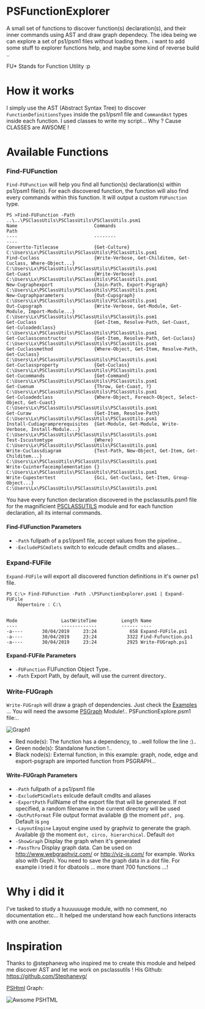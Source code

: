 # PSFunctionExplorer
A small set of functions to discover function(s) declaration(s), and their inner commands using AST and draw graph dependecy.
The idea being we can explore a set of ps1/psm1 files without loading them.. i want to add some stuff to explorer functions help, and maybe some kind of reverse build ..

FU* Stands for Function Utility :p

# How it works
I simply use the AST (Abstract Syntax Tree) to discover ```FunctionDefinitionsTypes``` inside the ps1/psm1 file and ```CommandAst``` types inside each function.
I used classes to write my script... Why ? Cause CLASSES are AWSOME !

# Available Functions
### Find-FUFunction
```Find-FUFunction``` will help you find all function(s) declaration(s) within ps1/psm1 file(s). For each discovered function, the function will also find every commands within this function. It will output a custom ```FUFunction``` type.

```
PS >Find-FUFunction -Path ..\..\PSClassUtils\PSClassUtils\PSClassUtils.psm1
Name                            Commands                                                     Path
----                            --------                                                     ----
Convertto-Titlecase             {Get-Culture}                                                C:\Users\Lx\PSClassUtils\PSClassUtils\PSClassUtils.psm1
Find-Cuclass                    {Write-Verbose, Get-Childitem, Get-Cuclass, Where-Object...} C:\Users\Lx\PSClassUtils\PSClassUtils\PSClassUtils.psm1
Get-Cuast                       {Write-Verbose}                                              C:\Users\Lx\PSClassUtils\PSClassUtils\PSClassUtils.psm1
New-Cugraphexport               {Join-Path, Export-Psgraph}                                  C:\Users\Lx\PSClassUtils\PSClassUtils\PSClassUtils.psm1
New-Cugraphparameters           {Out-Cupsgraph}                                              C:\Users\Lx\PSClassUtils\PSClassUtils\PSClassUtils.psm1
Out-Cupsgraph                   {Write-Verbose, Get-Module, Get-Module, Import-Module...}    C:\Users\Lx\PSClassUtils\PSClassUtils\PSClassUtils.psm1
Get-Cuclass                     {Get-Item, Resolve-Path, Get-Cuast, Get-Culoadedclass}       C:\Users\Lx\PSClassUtils\PSClassUtils\PSClassUtils.psm1
Get-Cuclassconstructor          {Get-Item, Resolve-Path, Get-Cuclass}                        C:\Users\Lx\PSClassUtils\PSClassUtils\PSClassUtils.psm1
Get-Cuclassmethod               {Where-Object, Get-Item, Resolve-Path, Get-Cuclass}          C:\Users\Lx\PSClassUtils\PSClassUtils\PSClassUtils.psm1
Get-Cuclassproperty             {Get-Cuclass}                                                C:\Users\Lx\PSClassUtils\PSClassUtils\PSClassUtils.psm1
Get-Cucommands                  {Get-Command}                                                C:\Users\Lx\PSClassUtils\PSClassUtils\PSClassUtils.psm1
Get-Cuenum                      {Throw, Get-Cuast, ?}                                        C:\Users\Lx\PSClassUtils\PSClassUtils\PSClassUtils.psm1
Get-Culoadedclass               {Where-Object, Foreach-Object, Select-Object, Get-Cuast}     C:\Users\Lx\PSClassUtils\PSClassUtils\PSClassUtils.psm1
Get-Curaw                       {Get-Item, Resolve-Path}                                     C:\Users\Lx\PSClassUtils\PSClassUtils\PSClassUtils.psm1
Install-Cudiagramprerequisites  {Get-Module, Get-Module, Write-Verbose, Install-Module...}   C:\Users\Lx\PSClassUtils\PSClassUtils\PSClassUtils.psm1
Test-Iscustomtype               {Where}                                                      C:\Users\Lx\PSClassUtils\PSClassUtils\PSClassUtils.psm1
Write-Cuclassdiagram            {Test-Path, New-Object, Get-Item, Get-Childitem...}          C:\Users\Lx\PSClassUtils\PSClassUtils\PSClassUtils.psm1
Write-Cuinterfaceimplementation {}                                                           C:\Users\Lx\PSClassUtils\PSClassUtils\PSClassUtils.psm1
Write-Cupestertest              {Gci, Get-Cuclass, Get-Item, Group-Object...}                C:\Users\Lx\PSClassUtils\PSClassUtils\PSClassUtils.psm1

```
You have every function declaration discovered in the psclassutils.psm1 file for the magnificient [PSCLASSUTILS](https://github.com/stephanevg/Psclassutils) module and for each function declaration, all its internal commands.

#### Find-FUFunction Parameters
* ```-Path``` fullpath of a ps1/psm1 file, accept values from the pipeline...
* ```-ExcludePSCmdlets``` switch to exlcude default cmdlts and aliases...

### Expand-FUFile
```Expand-FUFile``` will export all discovered function definitions in it's owner ps1 file.

```
PS C:\> Find-FUFunction -Path .\PSFunctionExplorer.psm1 | Expand-FUFile
    Répertoire : C:\


Mode                LastWriteTime         Length Name
----                -------------         ------ ----
-a----       30/04/2019     23:24            658 Expand-FUFile.ps1
-a----       30/04/2019     23:24           3322 Find-Fufunction.ps1
-a----       30/04/2019     23:24           2925 Write-FUGraph.ps1
```

#### Expand-FUFile Parameters
* ```-FUFunction``` FUFunction Object Type..
* ```-Path``` Export Path, by default, will use the current directory..


### Write-FUGraph
```Write-FUGraph``` will draw a graph of dependencies. Just check the [Examples](./Example) ...
You will need the awsome [PSGraph](https://github.com/KevinMarquette/PSGraph) Module!..
PSFunctionExplore.psm1 file:..

![Graph1](https://github.com/LxLeChat/PSFunctionExplorer/blob/master/Example/module_psfunctionexplorer.png)

* Red node(s): The function has a dependency, to ..well follow the line :)..
* Green node(s): Standalone function !..
* Black node(s): External function, in this example: graph, node, edge and export-psgraph are imported function from PSGRAPH...

#### Write-FUGraph Parameters
* ```-Path``` fullpath of a ps1/psm1 file
* ```-ExcludePSCmdlets``` exlcude default cmdlts and aliases
* ```-ExportPath``` FullName of the export file that will be generated. If not specified, a random filename in the current directory will be used
* ```-OutPutFormat``` File output format available @ the moment ```pdf, png```. Default is ```png```
* ```-LayoutEngine``` Layout engine used by graphviz to generate the graph. Available @ the moment ```dot, circo, hierarchical```. Default ```dot```
* ```-ShowGraph``` Display the graph when it's generated
* ```-PassThru``` Display graph data. Can be used on http://www.webgraphviz.com/ or http://viz-js.com/ for example. Works also with Gephi. You need to save the graph data in a dot file. For example i tried it for dbatools ... more thant 700 functions ...! 

# Why i did it
I've tasked to study a huuuuuuge module, with no comment, no documentation etc... It helped me understand how each functions interacts with one another.

# Inspiration
Thanks to @stephanevg who inspired me to create this module and helped me discover AST and let me work on psclassutils !
His Github: https://github.com/Stephanevg/

[PSHtml](https://github.com/stephanevg/PSHtml) Graph:

![Awsome PSHTML](https://github.com/LxLeChat/PSFunctionExplorer/blob/master/Example/module_pshtml2.png)
